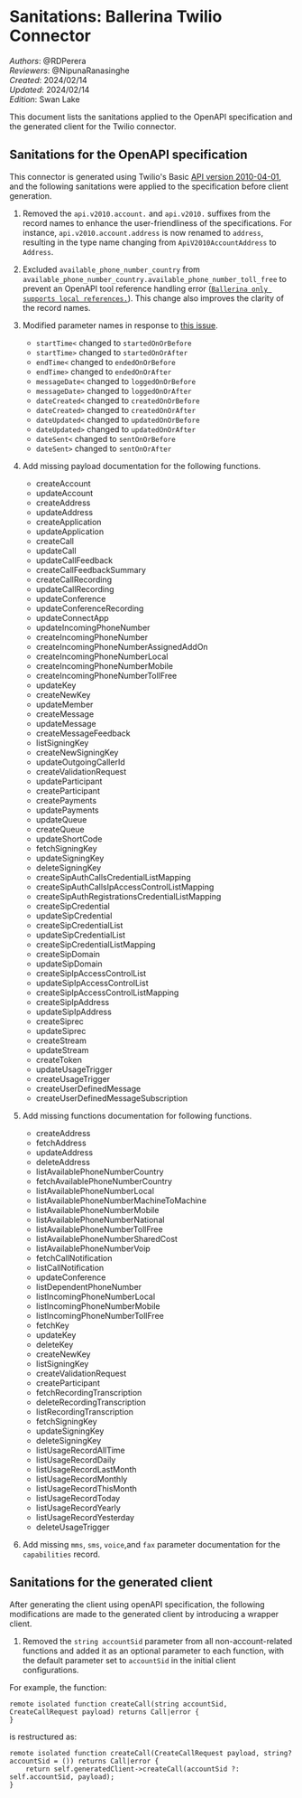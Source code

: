 # Sanitations: Ballerina Twilio Connector

_Authors_: @RDPerera \
_Reviewers_: @NipunaRanasinghe \
_Created_: 2024/02/14 \
_Updated_: 2024/02/14 \
_Edition_: Swan Lake  

This document lists the sanitations applied to the OpenAPI specification and the generated client for the Twilio connector.

## Sanitations for the OpenAPI specification

This connector is generated using Twilio's Basic [API version 2010-04-01](https://github.com/twilio/twilio-oai/blob/main/spec/yaml/twilio_api_v2010.yaml), and the following sanitations were applied to the specification before client generation.

1. Removed the `api.v2010.account.` and `api.v2010.` suffixes from the record names to enhance the user-friendliness of the specifications. For instance, `api.v2010.account.address` is now renamed to `address`, resulting in the type name changing from `ApiV2010AccountAddress` to `Address`.

2. Excluded `available_phone_number_country` from `available_phone_number_country.available_phone_number_toll_free` to prevent an OpenAPI tool reference handling error ([`Ballerina only supports local references.`](https://github.com/ballerina-platform/ballerina-library/issues/4887)). This change also improves the clarity of the record names.

3. Modified parameter names in response to [this issue](https://github.com/ballerina-platform/ballerina-library/issues/4882).

   - `startTime<`       changed to   `startedOnOrBefore`
   - `startTime>`       changed to   `startedOnOrAfter`
   - `endTime<`         changed to   `endedOnOrBefore`
   - `endTime>`         changed to   `endedOnOrAfter`
   - `messageDate<`     changed to   `loggedOnOrBefore`
   - `messageDate>`     changed to   `loggedOnOrAfter`
   - `dateCreated<`     changed to   `createdOnOrBefore`
   - `dateCreated>`     changed to   `createdOnOrAfter`
   - `dateUpdated<`     changed to   `updatedOnOrBefore`
   - `dateUpdated>`     changed to   `updatedOnOrAfter`
   - `dateSent<`        changed to   `sentOnOrBefore`
   - `dateSent>`        changed to   `sentOnOrAfter`

4. Add missing payload documentation for the following functions.
   - createAccount
   - updateAccount
   - createAddress
   - updateAddress
   - createApplication
   - updateApplication
   - createCall
   - updateCall
   - updateCallFeedback
   - createCallFeedbackSummary
   - createCallRecording
   - updateCallRecording
   - updateConference
   - updateConferenceRecording
   - updateConnectApp
   - updateIncomingPhoneNumber
   - createIncomingPhoneNumber
   - createIncomingPhoneNumberAssignedAddOn
   - createIncomingPhoneNumberLocal
   - createIncomingPhoneNumberMobile
   - createIncomingPhoneNumberTollFree
   - updateKey
   - createNewKey
   - updateMember
   - createMessage
   - updateMessage
   - createMessageFeedback
   - listSigningKey
   - createNewSigningKey
   - updateOutgoingCallerId
   - createValidationRequest
   - updateParticipant
   - createParticipant
   - createPayments
   - updatePayments
   - updateQueue
   - createQueue
   - updateShortCode
   - fetchSigningKey
   - updateSigningKey
   - deleteSigningKey
   - createSipAuthCallsCredentialListMapping
   - createSipAuthCallsIpAccessControlListMapping
   - createSipAuthRegistrationsCredentialListMapping
   - createSipCredential
   - updateSipCredential
   - createSipCredentialList
   - updateSipCredentialList
   - createSipCredentialListMapping
   - createSipDomain
   - updateSipDomain
   - createSipIpAccessControlList
   - updateSipIpAccessControlList
   - createSipIpAccessControlListMapping
   - createSipIpAddress
   - updateSipIpAddress
   - createSiprec
   - updateSiprec
   - createStream
   - updateStream
   - createToken
   - updateUsageTrigger
   - createUsageTrigger
   - createUserDefinedMessage
   - createUserDefinedMessageSubscription

5. Add missing functions documentation for following functions.
   - createAddress
   - fetchAddress
   - updateAddress
   - deleteAddress
   - listAvailablePhoneNumberCountry
   - fetchAvailablePhoneNumberCountry
   - listAvailablePhoneNumberLocal
   - listAvailablePhoneNumberMachineToMachine
   - listAvailablePhoneNumberMobile
   - listAvailablePhoneNumberNational
   - listAvailablePhoneNumberTollFree
   - listAvailablePhoneNumberSharedCost
   - listAvailablePhoneNumberVoip
   - fetchCallNotification
   - listCallNotification
   - updateConference
   - listDependentPhoneNumber
   - listIncomingPhoneNumberLocal
   - listIncomingPhoneNumberMobile
   - listIncomingPhoneNumberTollFree
   - fetchKey
   - updateKey
   - deleteKey
   - createNewKey
   - listSigningKey
   - createValidationRequest
   - createParticipant
   - fetchRecordingTranscription
   - deleteRecordingTranscription
   - listRecordingTranscription
   - fetchSigningKey
   - updateSigningKey
   - deleteSigningKey
   - listUsageRecordAllTime
   - listUsageRecordDaily
   - listUsageRecordLastMonth
   - listUsageRecordMonthly
   - listUsageRecordThisMonth
   - listUsageRecordToday
   - listUsageRecordYearly
   - listUsageRecordYesterday
   - deleteUsageTrigger

6. Add missing `mms`, `sms`, `voice`,and `fax`  parameter documentation for the `capabilities` record.

## Sanitations for the generated client

After generating the client using openAPI specification, the following modifications are made to the generated client by introducing a wrapper client.

1. Removed the `string accountSid` parameter from all non-account-related functions and added it as an optional parameter to each function, with the default parameter set to `accountSid` in the initial client configurations.

For example, the function:

```ballerina
remote isolated function createCall(string accountSid, CreateCallRequest payload) returns Call|error {
}
```

is restructured as:

```ballerina
remote isolated function createCall(CreateCallRequest payload, string? accountSid = ()) returns Call|error {
    return self.generatedClient->createCall(accountSid ?: self.accountSid, payload);
}
```